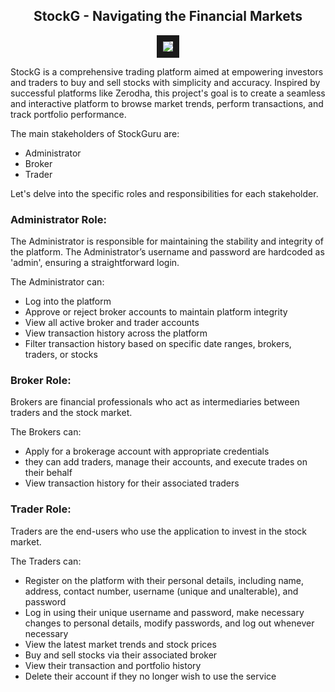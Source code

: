 <h2 align="center"> StockG - Navigating the Financial Markets </h2>
<p align="center">
<img src="https://github.com/kishanjalan11/StockG/assets/41429552/b6392a71-0777-43fa-9b5b-4865a2f37788"  border="10"/>
</p>

StockG is a comprehensive trading platform aimed at empowering investors and traders to buy and sell stocks with simplicity and accuracy. Inspired by successful platforms like Zerodha, this project's goal is to create a seamless and interactive platform to browse market trends, perform transactions, and track portfolio performance.

The main stakeholders of StockGuru are:

- Administrator
- Broker
- Trader

Let's delve into the specific roles and responsibilities for each stakeholder.

### **Administrator Role:**

The Administrator is responsible for maintaining the stability and integrity of the platform. The Administrator’s username and password are hardcoded as 'admin', ensuring a straightforward login.

The Administrator can:

- Log into the platform
- Approve or reject broker accounts to maintain platform integrity
- View all active broker and trader accounts
- View transaction history across the platform
- Filter transaction history based on specific date ranges, brokers, traders, or stocks

### **Broker Role:**

Brokers are financial professionals who act as intermediaries between traders and the stock market.

The Brokers can:

- Apply for a brokerage account with appropriate credentials
- they can add traders, manage their accounts, and execute trades on their behalf
- View transaction history for their associated traders

### **Trader Role:**

Traders are the end-users who use the application to invest in the stock market.

The Traders can:

- Register on the platform with their personal details, including name, address, contact number, username (unique and unalterable), and password
- Log in using their unique username and password, make necessary changes to personal details, modify passwords, and log out whenever necessary
- View the latest market trends and stock prices
- Buy and sell stocks via their associated broker
- View their transaction and portfolio history
- Delete their account if they no longer wish to use the service

